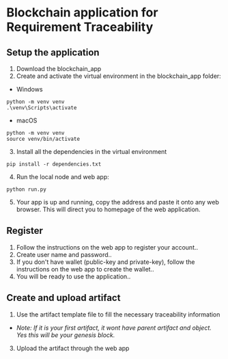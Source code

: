 # Blockchain application for Requirement Traceability

## Setup the application
1. Download the blockchain_app
2. Create and activate the virtual environment in the blockchain_app folder:
  - Windows
```
python -m venv venv
.\venv\Scripts\activate
```
  - macOS
```
python -m venv venv
source venv/bin/activate
```
3. Install all the dependencies in the virtual environment
```
pip install -r dependencies.txt
```
4. Run the local node and web app:
```
python run.py
```
5. Your app is up and running, copy the address and paste it onto any web browser. This will direct you to homepage of the web application.

## Register
1. Follow the instructions on the web app to register your account..
2. Create user name and password..
3. If you don't have wallet (public-key and private-key), follow the instructions on the web app to create the wallet..
4. You will be ready to use the application..

## Create and upload artifact
1. Use the artifact template file to fill the necessary traceability information
  - _Note: If it is your first artifact, it wont have parent artifact and object. Yes this will be your genesis block._
3. Upload the artifact through the web app
